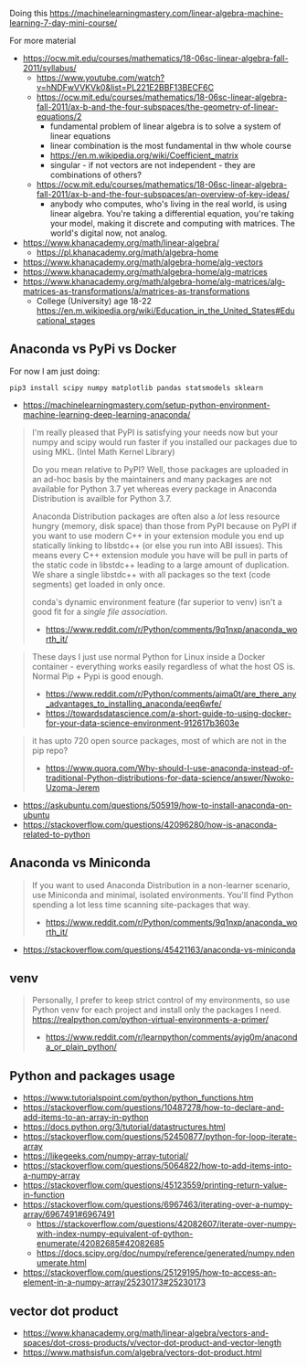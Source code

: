 Doing this https://machinelearningmastery.com/linear-algebra-machine-learning-7-day-mini-course/

For more material

- https://ocw.mit.edu/courses/mathematics/18-06sc-linear-algebra-fall-2011/syllabus/
  - https://www.youtube.com/watch?v=hNDFwVVKVk0&list=PL221E2BBF13BECF6C
  - https://ocw.mit.edu/courses/mathematics/18-06sc-linear-algebra-fall-2011/ax-b-and-the-four-subspaces/the-geometry-of-linear-equations/2
    - fundamental problem of linear algebra is to solve a system of linear equations
    - linear combination is the most fundamental in thw whole course
    - https://en.m.wikipedia.org/wiki/Coefficient_matrix
    - singular - if not vectors are not independent - they are combinations of others?
  - https://ocw.mit.edu/courses/mathematics/18-06sc-linear-algebra-fall-2011/ax-b-and-the-four-subspaces/an-overview-of-key-ideas/
    - anybody who computes, who's living in the real world, is using linear algebra. You're taking a
differential equation, you're taking your model, making it discrete and computing with matrices.
The world's digital now, not analog.
- https://www.khanacademy.org/math/linear-algebra/
  - https://pl.khanacademy.org/math/algebra-home
- https://www.khanacademy.org/math/algebra-home/alg-vectors
- https://www.khanacademy.org/math/algebra-home/alg-matrices
- https://www.khanacademy.org/math/algebra-home/alg-matrices/alg-matrices-as-transformations/a/matrices-as-transformations
  - College (University) age 18-22 https://en.m.wikipedia.org/wiki/Education_in_the_United_States#Educational_stages


## Anaconda vs PyPi vs Docker

For now I am just doing:

`pip3 install scipy numpy matplotlib pandas statsmodels sklearn`

- https://machinelearningmastery.com/setup-python-environment-machine-learning-deep-learning-anaconda/

>I'm really pleased that PyPI is satisfying your needs now but your numpy and scipy would run faster if you installed our packages due to using MKL. (Intel Math Kernel Library)
>
>Do you mean relative to PyPI? Well, those packages are uploaded in an ad-hoc basis by the maintainers and many packages are not available for Python 3.7 yet whereas every package in Anaconda Distribution is availble for Python 3.7.
>
>Anaconda Distribution packages are often also a *lot* less resource hungry (memory, disk space) than those from PyPI because on PyPI if you want to use modern C++ in your extension module you end up statically linking to libstdc++ (or else you run into ABI issues). This means every C++ extension module you have will be pull in parts of the static code in libstdc++ leading to a large amount of duplication. We share a single libstdc++ with all packages so the text (code segments) get loaded in only once.
>
>conda's dynamic environment feature (far superior to venv) isn't a good fit for a *single file association*.
>- https://www.reddit.com/r/Python/comments/9q1nxp/anaconda_worth_it/

>These days I just use normal Python for Linux inside a Docker container - everything works easily regardless of what the host OS is. Normal Pip + Pypi is good enough.
>- https://www.reddit.com/r/Python/comments/aima0t/are_there_any_advantages_to_installing_anaconda/eeq6wfe/
>- https://towardsdatascience.com/a-short-guide-to-using-docker-for-your-data-science-environment-912617b3603e

>it has upto 720 open source packages, most of which are not in the pip repo?
>- https://www.quora.com/Why-should-I-use-anaconda-instead-of-traditional-Python-distributions-for-data-science/answer/Nwoko-Uzoma-Jerem

- https://askubuntu.com/questions/505919/how-to-install-anaconda-on-ubuntu
- https://stackoverflow.com/questions/42096280/how-is-anaconda-related-to-python

## Anaconda vs Miniconda

>If you want to used Anaconda Distribution in a non-learner scenario, use Miniconda and minimal, isolated environments. You'll find Python spending a lot less time scanning site-packages that way.
>- https://www.reddit.com/r/Python/comments/9q1nxp/anaconda_worth_it/

- https://stackoverflow.com/questions/45421163/anaconda-vs-miniconda

## venv

>Personally, I prefer to keep strict control of my environments, so use Python venv for each project and install only the packages I need. https://realpython.com/python-virtual-environments-a-primer/
>- https://www.reddit.com/r/learnpython/comments/ayjg0m/anaconda_or_plain_python/

## Python and packages usage

- https://www.tutorialspoint.com/python/python_functions.htm
- https://stackoverflow.com/questions/10487278/how-to-declare-and-add-items-to-an-array-in-python
- https://docs.python.org/3/tutorial/datastructures.html
- https://stackoverflow.com/questions/52450877/python-for-loop-iterate-array
- https://likegeeks.com/numpy-array-tutorial/
- https://stackoverflow.com/questions/5064822/how-to-add-items-into-a-numpy-array
- https://stackoverflow.com/questions/45123559/printing-return-value-in-function
- https://stackoverflow.com/questions/6967463/iterating-over-a-numpy-array/6967491#6967491
  - https://stackoverflow.com/questions/42082607/iterate-over-numpy-with-index-numpy-equivalent-of-python-enumerate/42082685#42082685
  - https://docs.scipy.org/doc/numpy/reference/generated/numpy.ndenumerate.html
- https://stackoverflow.com/questions/25129195/how-to-access-an-element-in-a-numpy-array/25230173#25230173

## vector dot product

- https://www.khanacademy.org/math/linear-algebra/vectors-and-spaces/dot-cross-products/v/vector-dot-product-and-vector-length
- https://www.mathsisfun.com/algebra/vectors-dot-product.html
